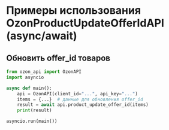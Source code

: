 # Примеры использования OzonProductUpdateOfferIdAPI (async/await)

## Обновить offer_id товаров
```python
from ozon_api import OzonAPI
import asyncio

async def main():
    api = OzonAPI(client_id="...", api_key="...")
    items = {...}  # данные для обновления offer_id
    result = await api.product_update_offer_id(items)
    print(result)

asyncio.run(main())
``` 
